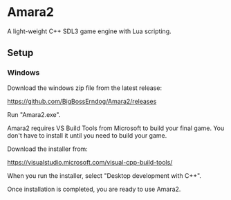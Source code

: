 # Amara2
A light-weight C++ SDL3 game engine with Lua scripting.

## Setup
### Windows
Download the windows zip file from the latest release:

https://github.com/BigBossErndog/Amara2/releases

Run "Amara2.exe".

Amara2 requires VS Build Tools from Microsoft to build your final game.
You don't have to install it until you need to build your game.

Download the installer from:

https://visualstudio.microsoft.com/visual-cpp-build-tools/

When you run the installer, select "Desktop development with C++".

Once installation is completed, you are ready to use Amara2.
